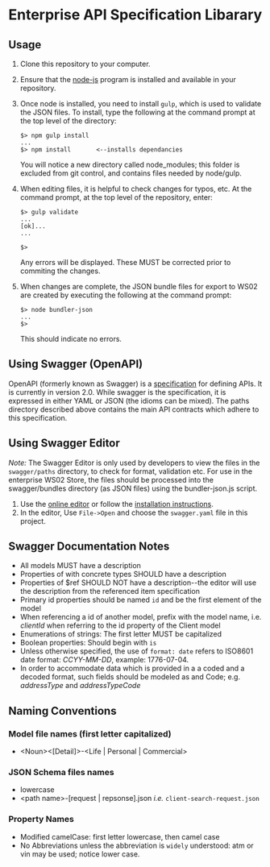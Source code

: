 # Enterprise API Specification Libarary

## Usage

1. Clone this repository to your computer.

2. Ensure that the [node-js](https://nodejs.org/en/) program is installed and available in your repository.

3. Once node is installed, you need to install `gulp`, which is used to validate the JSON files.  To install, type the following at the command prompt at the top level of the directory:
   
   ```
   $> npm gulp install
   ...
   $> npm install       <--installs dependancies
   ```

   You will notice a new directory called node_modules; this folder is excluded from git control, and contains files needed by node/gulp.

4. When editing files, it is helpful to check changes for typos, etc.  At the command prompt, at the top level of the repository, enter:

   ```
   $> gulp validate
   ...
   [ok]...
   ...

   $>
   ```

   Any errors will be displayed.  These MUST be corrected prior to commiting the changes.

5. When changes are complete, the JSON bundle files for export to WS02 are created by executing the following at the command prompt:

   ```
   $> node bundler-json
   ...
   $>
   ```

   This should indicate no errors.

## Using Swagger (OpenAPI)

OpenAPI (formerly known as Swagger) is a [specification](http://swagger.io/specification/) for defining APIs.  It is currently in version 2.0.  While swagger is the specification, it is expressed in either YAML or JSON (the idioms can be mixed).  The paths directory described above contains the main API contracts which adhere to this specification.

## Using Swagger Editor

*Note:*  The Swagger Editor is only used by developers to view the files in the `swagger/paths` directory, to check for format, validation etc.  For use in the enterprise WS02 Store, the files should be processed into the swagger/bundles directory (as JSON files) using the bundler-json.js script.

  1. Use the [online editor](http://editor.swagger.io) or follow 
	   the [installation instructions](http://swagger.io/swagger-editor/).
  2. In the editor, Use `File->Open` and choose the `swagger.yaml` file in this
		 project.

## Swagger Documentation Notes

* All models MUST have a description
* Properties of with concrete types SHOULD have a description
* Properties of $ref SHOULD NOT have a description--the editor will use the description from the referenced item specification
* Primary id properties should be named `id` and be the first element of the model
* When referencing a id of another model, prefix with the model name, i.e. _clientId_ when referring to the id property of the Client model
* Enumerations of strings:  The first letter MUST be capitalized
* Boolean properties:  Should begin with `is`  
* Unless otherwise specified, the use of `format: date` refers to ISO8601 date format:  *CCYY-MM-DD*, example: 1776-07-04.
* In order to accommodate data which is provided in a a coded and a decoded format, such fields should be modeled as <property> and <property>Code; e.g. _addressType_ and _addressTypeCode_

## Naming Conventions
### Model file names (first letter capitalized)
* &lt;Noun&gt;&lt;[Detail]&gt;-&lt;Life | Personal | Commercial&gt;

### JSON Schema files names
* lowercase
* &lt;path name&gt;-[request | repsonse].json  _i.e._ `client-search-request.json`

### Property Names
* Modified camelCase:  first letter lowercase, then camel case
* No Abbreviations unless the abbreviation is `widely` understood:  atm or vin may be used; notice lower case.
